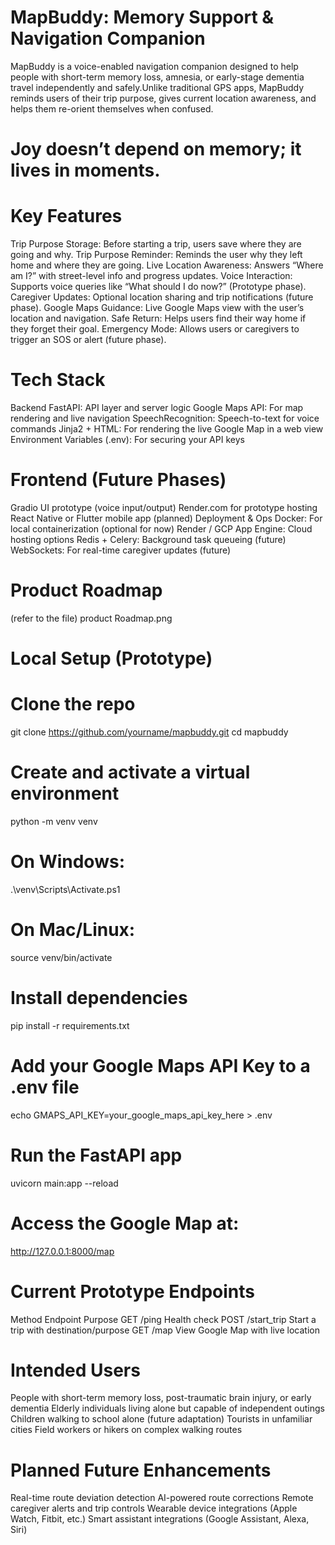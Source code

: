 # MapBuddy: Memory Support & Navigation Companion
MapBuddy is a voice-enabled navigation companion designed to help people with short-term memory loss, amnesia, or early-stage dementia travel independently and safely.Unlike traditional GPS apps, MapBuddy reminds users of their trip purpose, gives current location awareness, and helps them re-orient themselves when confused.

# Joy doesn’t depend on memory; it lives in moments.

# Key Features
Trip Purpose Storage: Before starting a trip, users save where they are going and why.
Trip Purpose Reminder: Reminds the user why they left home and where they are going.
Live Location Awareness: Answers “Where am I?” with street-level info and progress updates.
Voice Interaction: Supports voice queries like “What should I do now?” (Prototype phase).
Caregiver Updates: Optional location sharing and trip notifications (future phase).
Google Maps Guidance: Live Google Maps view with the user’s location and navigation.
Safe Return: Helps users find their way home if they forget their goal.
Emergency Mode: Allows users or caregivers to trigger an SOS or alert (future phase).
# Tech Stack
Backend
FastAPI: API layer and server logic
Google Maps API: For map rendering and live navigation
SpeechRecognition: Speech-to-text for voice commands
Jinja2 + HTML: For rendering the live Google Map in a web view
Environment Variables (.env): For securing your API keys

# Frontend (Future Phases)
Gradio UI prototype (voice input/output)
Render.com for prototype hosting
React Native or Flutter mobile app (planned)
Deployment & Ops
Docker: For local containerization (optional for now)
Render / GCP App Engine: Cloud hosting options
Redis + Celery: Background task queueing (future)
WebSockets: For real-time caregiver updates (future)

# Product Roadmap
(refer to the file)
product Roadmap.png

# Local Setup (Prototype)
# Clone the repo
git clone https://github.com/yourname/mapbuddy.git
cd mapbuddy

# Create and activate a virtual environment
python -m venv venv
# On Windows:
.\venv\Scripts\Activate.ps1
# On Mac/Linux:
source venv/bin/activate

# Install dependencies
pip install -r requirements.txt

# Add your Google Maps API Key to a .env file
echo GMAPS_API_KEY=your_google_maps_api_key_here > .env

# Run the FastAPI app
uvicorn main:app --reload

# Access the Google Map at:
http://127.0.0.1:8000/map
# Current Prototype Endpoints
Method	Endpoint	Purpose
GET	/ping	Health check
POST	/start_trip	Start a trip with destination/purpose
GET	/map	View Google Map with live location

# Intended Users
People with short-term memory loss, post-traumatic brain injury, or early dementia
Elderly individuals living alone but capable of independent outings
Children walking to school alone (future adaptation)
Tourists in unfamiliar cities
Field workers or hikers on complex walking routes

# Planned Future Enhancements
Real-time route deviation detection
AI-powered route corrections
Remote caregiver alerts and trip controls
Wearable device integrations (Apple Watch, Fitbit, etc.)
Smart assistant integrations (Google Assistant, Alexa, Siri)
